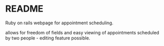 # README

Ruby on rails webpage for appointment scheduling. 

allows for freedom of fields and easy viewing of appointments scheduled by two people - editing feature possible. 

